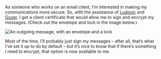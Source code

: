 <!--
.. title: More secure!
.. date: 2010-08-25 17:34:42
.. author: Blake Winton
.. tags: thunderbird, mozilla, smime
-->

As someone who works on an email client, I’m interested in making
my communications more secure.  So, with the assistance of
[Ludovic](http://perso.hirlimann.net/~ludo/blog/) and
[Gozer](http://gozer.ectoplasm.org/blog/), I got a client certificate that
would allow me to sign and encrypt my messages.  (Check out the envelope
and lock in the image below.)

![An outgoing message, with an envelope and a
lock](/images/blake/SignedAndEncrypted.png "Signed and Encrypted")

Most of the time, I’ll probably just sign my messages – after all, that’s
what I’ve set it up to do by default – but it’s nice to know that if
there’s something I need to encrypt, that option is now available to me.

